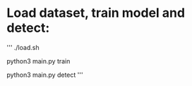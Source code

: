 # Load dataset, train model and detect:

'''
./load.sh

python3 main.py train

python3 main.py detect
'''
